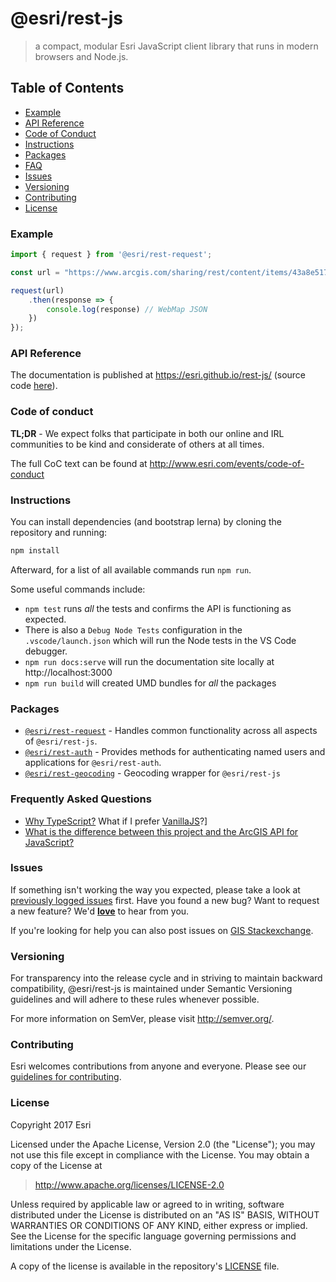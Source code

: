 # @esri/rest-js

> a compact, modular Esri JavaScript client library that runs in modern browsers and Node.js.

## Table of Contents

- [Example](#example)
- [API Reference](#api-reference)
- [Code of Conduct](#code-of-conduct)
- [Instructions](#instructions)
- [Packages](#packages)
- [FAQ](#frequently-asked-questions)
- [Issues](#issues)
- [Versioning](#versioning)
- [Contributing](#contributing)
- [License](#license)

### Example

```js
import { request } from '@esri/rest-request';

const url = "https://www.arcgis.com/sharing/rest/content/items/43a8e51789044d9480a20089a84129ad/data";

request(url)
    .then(response => {
        console.log(response) // WebMap JSON
    })
});
```

### API Reference

The documentation is published at https://esri.github.io/rest-js/ (source code [here](/docs/src)).

### Code of conduct

**TL;DR** - We expect folks that participate in both our online and IRL communities to be kind and considerate of others at all times.

The full CoC text can be found at http://www.esri.com/events/code-of-conduct

### Instructions

You can install dependencies (and bootstrap lerna) by cloning the repository and running:

```bash
npm install
```

Afterward, for a list of all available commands run `npm run`.

Some useful commands include:

* `npm test` runs _all_ the tests and confirms the API is functioning as expected.
* There is also a `Debug Node Tests` configuration in the `.vscode/launch.json` which will run the Node tests in the VS Code debugger.
* `npm run docs:serve` will run the documentation site locally at http://localhost:3000
* `npm run build` will created UMD bundles for _all_ the packages

### Packages

* [`@esri/rest-request`](./packages/rest-request/) - Handles common functionality across all aspects of `@esri/rest-js`.
* [`@esri/rest-auth`](./packages/rest-auth) - Provides methods for authenticating named users and applications for `@esri/rest-auth`.
* [`@esri/rest-geocoding`](./packages/rest-geocoding) - Geocoding wrapper for `@esri/rest-js`

### Frequently Asked Questions

* [Why TypeScript?](docs/FAQ.md#why-typescript) What if I prefer [VanillaJS](https://stackoverflow.com/questions/20435653/what-is-vanillajs)?]
* [What is the difference between this project and the ArcGIS API for JavaScript?](docs/FAQ.md#comparison-with-other-products)

### Issues

If something isn't working the way you expected, please take a look at [previously logged issues](https://github.com/Esri/rest-js/issues) first.  Have you found a new bug?  Want to request a new feature?  We'd [**love**](https://github.com/Esri/rest-js/issues/new) to hear from you.

If you're looking for help you can also post issues on [GIS Stackexchange](http://gis.stackexchange.com/questions/ask?tags=esri-oss).

### Versioning

For transparency into the release cycle and in striving to maintain backward compatibility, @esri/rest-js is maintained under Semantic Versioning guidelines and will adhere to these rules whenever possible.

For more information on SemVer, please visit <http://semver.org/>.

### Contributing

Esri welcomes contributions from anyone and everyone. Please see our [guidelines for contributing](CONTRIBUTING.md).

### License

Copyright 2017 Esri

Licensed under the Apache License, Version 2.0 (the "License");
you may not use this file except in compliance with the License.
You may obtain a copy of the License at

> http://www.apache.org/licenses/LICENSE-2.0

Unless required by applicable law or agreed to in writing, software
distributed under the License is distributed on an "AS IS" BASIS,
WITHOUT WARRANTIES OR CONDITIONS OF ANY KIND, either express or implied.
See the License for the specific language governing permissions and
limitations under the License.

A copy of the license is available in the repository's [LICENSE](./LICENSE) file.
